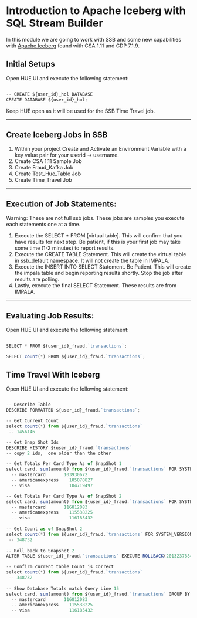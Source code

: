 # Introduction to Apache Iceberg with SQL Stream Builder
 
In this module we are going to work with SSB and some new capabilities with [Apache Iceberg](https://iceberg.apache.org/) found with CSA 1.11 and CDP 7.1.9.


## Initial Setups

Open HUE UI and execute the following statement:

```javascript

-- CREATE ${user_id}_hol DATABASE
CREATE DATABASE ${user_id}_hol;

```

Keep HUE open as it will be used for the SSB Time Travel job.

***

## Create Iceberg Jobs in SSB

1. Within your project Create and Activate an Environment Variable with a key value pair for your userid -> username.
2. Create CSA 1.11 Sample Job
3. Create Fraud_Kafka Job
4. Create Test_Hue_Table Job
5. Create Time_Travel Job

***

## Execution of Job Statements:

Warning: These are not full ssb jobs.  These jobs are samples you execute each statements one at a time.

1. Execute the SELECT * FROM [virtual table].  This will confirm that you have results for next step.  Be patient, if this is your first job may take some time (1-2 minutes) to report results.
2. Execute the CREATE TABLE Statement.  This will create the virtual table in ssb_default namespace.  It will not create the table in IMPALA.
3. Execute the INSERT INTO SELECT Statement.   Be Patient.  This will create the impala table and begin reporting results shortly.  Stop the job after results are polling.
4. Lastly, execute the final SELECT Statement.  These results are from IMPALA.

***

## Evaluating Job Results:

Open HUE UI and execute the following statement:

```javascript
 
SELECT * FROM ${user_id}_fraud.`transactions`;

SELECT count(*) FROM ${user_id}_fraud.`transactions`;

```

## Time Travel With Iceberg

Open HUE UI and execute the following statement:

``` javascript

-- Describe Table
DESCRIBE FORMATTED ${user_id}_fraud.`transactions`; 

-- Get Current Count
select count(*) from ${user_id}_fraud.`transactions`
 -- 1456146

-- Get Snap Shot Ids
DESCRIBE HISTORY ${user_id}_fraud.`transactions`
-- copy 2 ids,  one older than the other

-- Get Totals Per Card Type As of SnapShot 1 
select card, sum(amount) from ${user_id}_fraud.`transactions` FOR SYSTEM_VERSION AS OF 2163411949573389139 GROUP BY card
  -- mastercard	      103930672
  -- americanexpress	105070827
  -- visa	            104719497

-- Get Totals Per Card Type As of SnapShot 2
select card, sum(amount) from ${user_id}_fraud.`transactions` FOR SYSTEM_VERSION AS OF 2013237884718568734 GROUP BY card
  -- mastercard	      116812083
  -- americanexpress	115538225
  -- visa	            116185432
 
-- Get Count as of SnapShot 2  
select count(*) from ${user_id}_fraud.`transactions` FOR SYSTEM_VERSION AS OF 2013237884718568734  
 -- 348732
 
-- Roll back to Snapshot 2
ALTER TABLE ${user_id}_fraud.`transactions` EXECUTE ROLLBACK(2013237884718568734);

-- Confirm current table Count is Correct
select count(*) from ${user_id}_fraud.`transactions`
 -- 348732
 
-- Show Database Totals match Query Line 15
select card, sum(amount) from ${user_id}_fraud.`transactions` GROUP BY card 
  -- mastercard	      116812083
  -- americanexpress	115538225
  -- visa	            116185432

```